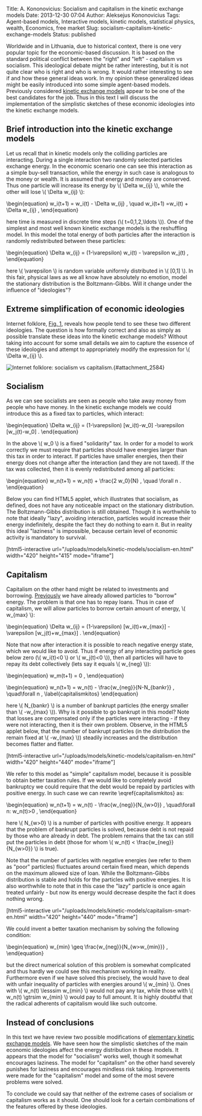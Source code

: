 Title: A. Kononovicius: Socialism and capitalism in the kinetic exchange models
Date: 2013-12-30 07:04
Author: Aleksejus Kononovicius
Tags: Agent-based models, Interactive models, kinetic models, statistical physics, wealth, Economics, free market
Slug: socialism-capitalism-kinetic-exchange-models
Status: published

Worldwide and in Lithuania, due to historical
context, there is one very popular topic for the economic-based
discussion. It is based on the standard political conflict between the
"right" and "left" - capitalism vs socialism. This ideological debate
might be rather interesting, but it is not quite clear who is right and
who is wrong. It would rather interesting to see if and how these
general ideas work. In my opinion these generalized ideas might be
easily introduced into some simple agent-based models. Previously
considered [kinetic exchange
models]({filename}/articles/2013/elementary-kinetic-exchange-models.md)
appear to be one of the best candidates for the job. Thus in this text I
will discuss the implementation of the simplistic sketches of these
economic ideologies into the kinetic exchange
models.<!--more-->

Brief introduction into the kinetic exchange models
---------------------------------------------------

Let us recall that in kinetic models only the colliding particles are
interacting. During a single interaction two randomly selected particles
exchange energy. In the economic scenario one can see this interaction
as a simple buy-sell transaction, while the energy in such case is
analogous to the money or wealth. It is assumed that energy and money
are conserved. Thus one particle will increase its energy by \\\( \Delta w\_{ij} \\\), while the other will lose \\\(  \Delta w\_{ij} \\\):

\begin{equation}
 w\_i(t+1) = w\_i(t) - \Delta w\_{ij} , \quad w\_i(t+1) =w\_i(t) + \Delta w\_{ij} , 
\end{equation}

here time is measured in discrete time steps (\\\(  t=0,1,2,\ldots \\\)). One of the simplest and most well known kinetic exchange
models is the reshuffling model. In this model the total energy of both
particles after the interaction is randomly redistributed between these
particles:

\begin{equation}
 \Delta w\_{ij} = (1-\varepsilon) w\_i(t) - \varepsilon w\_j(t) , 
\end{equation}

here \\\(  \varepsilon \\\) is random variable uniformly distributed in
\\\(  \[0,1\] \\\). In this fair, physical laws as we all know have
absolutely no emotion, model the stationary distribution is the
Boltzmann-Gibbs. Will it change under the influence of "ideologies"?

Extreme simplification of economic ideologies
---------------------------------------------

Internet folklore, [Fig. 1](#attachment_2584), reveals how people tend
to see these two different ideologies. The question is how formally
correct and also as simply as possible translate these ideas into the
kinetic exchange models? Without taking into account for some small
details we aim to capture the essence of these ideologies and attempt to
appropriately modify the expression for \\\(  \Delta w\_{ij} \\\).

![Internet folklore: socialism vs
capitalism.]({static}/uploads/2013/socialism-vs-capitalism.jpg "
Internet folklore on the economic ideologies (taken form
politifake.org)."){#attachment_2584} 

Socialism
---------

As we can see socialists are seen as people who take away money from
people who have money. In the kinetic exchange models we could introduce
this as a fixed tax to particles, which interact:

\begin{equation}
 \Delta w\_{ij} = (1-\varepsilon) \[w\_i(t)-w\_0\] -\varepsilon \[w\_j(t)-w\_0\] . 
\end{equation}

In the above \\\(  w\_0 \\\) is a fixed "solidarity" tax. In order for a
model to work correctly we must require that particles should have
energies larger than this tax in order to interact. If particles have
smaller energies, then their energy does not change after the
interaction (and they are not taxed). If the tax was collected, then it
is evenly redistributed among all particles:

\begin{equation}
 w\_n(t+1) = w\_n(t) + \frac{2 w\_0}{N} , \quad \forall n .
\end{equation}

Below you can find HTML5 applet, which illustrates that socialism, as
defined, does not have any noticeable impact on the stationary
distribution. The Boltzmann-Gibbs distribution is still obtained. Though
it is worthwhile to note that ideally "lazy", avoiding interaction,
particles would increase their energy indefinitely, despite the fact
they do nothing to earn it. But in reality this ideal "laziness" is
impossible, because certain level of economic activity is mandatory to
survival.

[html5-interactive
url="/uploads/models/kinetic-models/socialism-en.html"
width="420" height="415" mode="iframe"]

Capitalism
----------

Capitalism on the other hand might be related to investments and
borrowing.
[Previously]({filename}/articles/2013/elementary-kinetic-exchange-models.md)
we have already allowed particles to "borrow" energy. The problem is
that one has to repay loans. Thus in case of capitalism, we will allow
particles to borrow certain amount of energy, \\\(  w\_{max} \\\):

\begin{equation}
 \Delta w\_{ij} = (1-\varepsilon) \[w\_i(t)+w\_{max}\] -\varepsilon \[w\_j(t)+w\_{max}\] . 
\end{equation}

Note that now after interaction it is possible to reach negative energy
state, which we would like to avoid. Thus if energy of any interacting
particle goes below zero (\\\(  w\_i(t)&lt;0 \\\) or \\\( w\_j(t)&lt;0 \\\)), then all particles will have to repay its debt
collectively (lets say it equals \\\(  w\_{neg} \\\)):

\begin{equation}
 w\_m(t+1) = 0 , 
\end{equation}

\begin{equation}
 w\_n(t+1) = w\_n(t) - \frac{w\_{neg}}{N-N\_{bankr}} , \quad\forall n , \label{capitalismkitos}
\end{equation}

here \\\(  N\_{bankr} \\\) is a number of bankrupt particles (the energy
smaller than \\\(  -w\_{max} \\\)). Why is it possible to go bankrupt in
this model? Note that losses are compensated only if the particles were
interacting - if they were not interacting, then it is their own
problem. Observe, in the HTML5 applet below, that the number of
bankrupt particles (in the distribution the remain fixed at \\\( -w\_{max} \\\)) steadily increases and the distribution becomes flatter and
flatter.

[html5-interactive
url="/uploads/models/kinetic-models/capitalism-en.html"
width="420" height="440" mode="iframe"]

We refer to this model as "simple" capitalism model, because it is
possible to obtain better taxation rules. If we would like to completely
avoid bankruptcy we could require that the debt would be repaid by
particles with positive energy. In such case we can rewrite
\eqref{capitalismkitos} as:

\begin{equation}
 w\_n(t+1) = w\_n(t) - \frac{w\_{neg}}{N\_{w&gt;0}} , \quad\forall n: w\_n(t)&gt;0 , 
\end{equation}

here \\\(  N\_{w&gt;0} \\\) is a number of particles with positive
energy. It appears that the problem of bankrupt particles is solved,
because debt is not repaid by those who are already in debt. The problem
remains that the tax can still put the particles in debt (those for whom
\\\(  w\_n(t) &lt; \frac{w\_{neg}}{N\_{w&gt;0}} \\\) is true).

Note that the number of particles with negative energies (we refer to
them as "poor" particles) fluctuates around certain fixed mean, which
depends on the maximum allowed size of loan. While the Boltzmann-Gibbs
distribution is stable and holds for the particles with positive
energies. It is also worthwhile to note that in this case the "lazy"
particle is once again treated unfairly - but now its energy would
decrease despite the fact it does nothing wrong.

[html5-interactive
url="/uploads/models/kinetic-models/capitalism-smart-en.html"
width="420" height="440" mode="iframe"]

We could invent a better taxation mechanism by solving the following
condition:

\begin{equation}
 w\_{min} \geq \frac{w\_{neg}}{N\_{w&gt;w\_{min}}} , 
\end{equation}

but the direct numerical solution of this problem is somewhat
complicated and thus hardly we could see this mechanism working in
reality. Furthermore even if we have solved this precisely, the would
have to deal with unfair inequality of particles with energies around
\\\(  w\_{min} \\\). Ones with \\\(  w\_n(t) \lesssim w\_{min} \\\) would
not pay any tax, while those with \\\(  w\_n(t) \gtrsim w\_{min} \\\)
would pay to full amount. It is highly doubtful that the radical
adherents of capitalism would like such outcome.

Instead of conclusions
----------------------

In this text we have review two possible modifications of [elementary
kinetic exchange
models]({filename}/articles/2013/elementary-kinetic-exchange-models.md).
We have seen how the simplistic sketches of the main economic
ideologies affect the energy distribution in these models. It appears
that the model for "socialism" works well, though it somewhat encourages
laziness. The model for "capitalism" on the other hand severely punishes
for laziness and encourages mindless risk taking. Improvements were made
for the "capitalism" model and some of the most severe problems were
solved.

To conclude we could say that neither of the extreme cases of socialism
or capitalism works as it should. One should look for a certain
combinations of the features offered by these ideologies.
